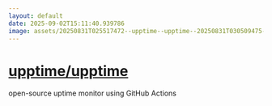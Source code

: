 ```yaml
---
layout: default
date: 2025-09-02T15:11:40.939786
image: assets/20250831T025517472--upptime--upptime--20250831T030509475--cropped.png
---
```


# [upptime/upptime](https://github.com/upptime/upptime)

open-source uptime monitor using GitHub Actions
